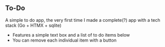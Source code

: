 ## To-Do
A simple to do app, the very first time I made a complete(?) app with a tech stack (Go + HTMX + sqlite)  
 - Features a simple text box and a list of to do items below
 - You can remove each individual item with a button
